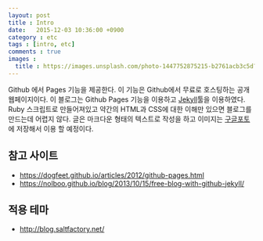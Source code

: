 ```yaml
---
layout: post
title : Intro
date:   2015-12-03 10:36:00 +0900
category : etc
tags : [intro, etc]
comments : true
images :
  title : https://images.unsplash.com/photo-1447752875215-b2761acb3c5d?ixlib=rb-0.3.5&q=80&fm=jpg&crop=entropy&s=21ce0991c656c3dc50f55b4ecc81d30d
---
```


Github 에서 Pages 기능을 제공한다. 이 기능은 Github에서 무료로 호스팅하는 공개 웹페이지이다. 이 블로그는 Github Pages 기능을 이용하고 [Jekyll](http://jekyllrb.com)툴을 이용하였다. Ruby 스크립트로 만들어져있고 약간의 HTML과 CSS에 대한 이해만 있으면 블로그를 만드는데 어렵지 않다.
글은 마크다운 형태의 텍스트로 작성을 하고 이미지는 [구글포토](http://photos.google.com)에 저장해서 이용 할 예정이다.

<!--more-->



## 참고 사이트
* https://dogfeet.github.io/articles/2012/github-pages.html
* https://nolboo.github.io/blog/2013/10/15/free-blog-with-github-jekyll/

## 적용 테마
* http://blog.saltfactory.net/
